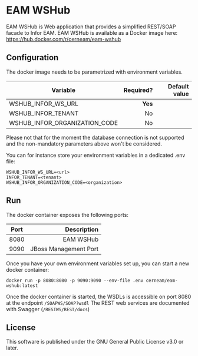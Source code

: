 # EAM WSHub
EAM WSHub is Web application that provides a simplified REST/SOAP facade to Infor EAM. 
EAM WSHub is available as a Docker image here: https://hub.docker.com/r/cerneam/eam-wshub

## Configuration
The docker image needs to be parametrized with environment variables.



| Variable        | Required?  | Default value |
| ------------- | -----:|---------:|
| WSHUB_INFOR_WS_URL           | **Yes** |  |
| WSHUB_INFOR_TENANT         | No |  |
| WSHUB_INFOR_ORGANIZATION_CODE         | No |  |


Please not that for the moment the database connection is not supported and the non-mandatory parameters above won't be considered.

You can for instance store your environment variables in a dedicated .env file:

```
WSHUB_INFOR_WS_URL=<url>
INFOR_TENANT=<tenant>
WSHUB_INFOR_ORGANIZATION_CODE=<organization>
```


## Run

The docker container exposes the following ports:

| Port        | Description  |
| ------------- | -----:|
| 8080          | EAM WSHub | 
| 9090          | JBoss Management Port |

Once you have your own environment variables set up, you can start a new docker container:
```
docker run -p 8080:8080 -p 9090:9090 --env-file .env cerneam/eam-wshub:latest
``` 

Once the docker container is started, the WSDLs is accessible on port 8080 at the endpoint `/SOAPWS/SOAP?wsdl`
The REST web services are documented with Swagger (`/RESTWS/REST/docs`)

## License
This software is published under the GNU General Public License v3.0 or later.